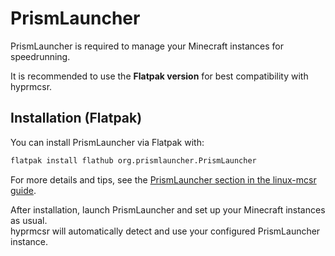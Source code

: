 # PrismLauncher

PrismLauncher is required to manage your Minecraft instances for speedrunning.

It is recommended to use the **Flatpak version** for best compatibility with hyprmcsr.

## Installation (Flatpak)

You can install PrismLauncher via Flatpak with:

```bash
flatpak install flathub org.prismlauncher.PrismLauncher
```

For more details and tips, see the [PrismLauncher section in the linux-mcsr guide](https://its-saanvi.github.io/linux-mcsr/launcher.html).

After installation, launch PrismLauncher and set up your Minecraft instances as usual.  
hyprmcsr will automatically detect and use your configured PrismLauncher instance.
